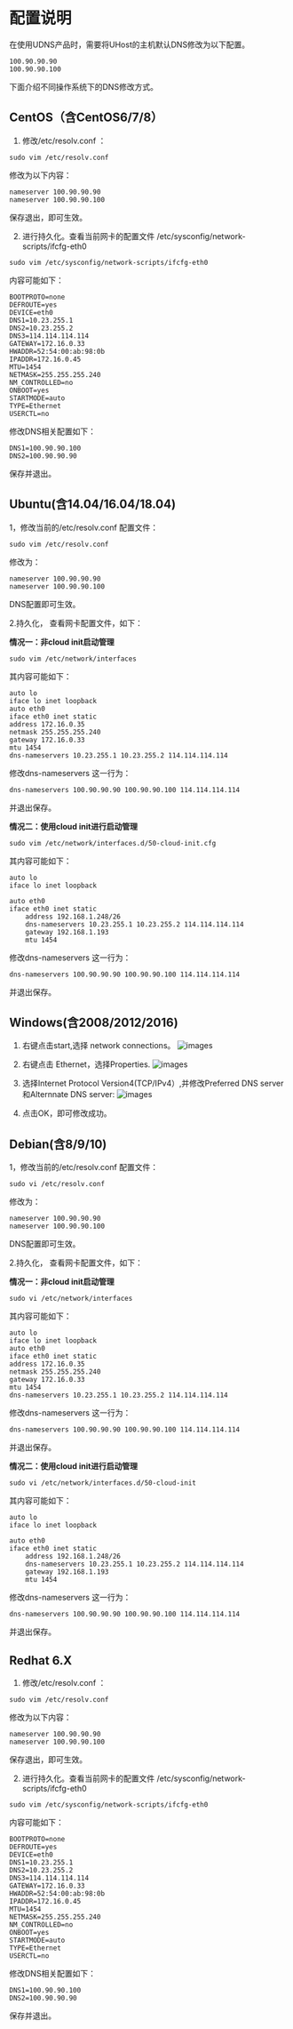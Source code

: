 
# 配置说明

在使用UDNS产品时，需要将UHost的主机默认DNS修改为以下配置。

```
100.90.90.90
100.90.90.100
```

下面介绍不同操作系统下的DNS修改方式。

## CentOS（含CentOS6/7/8）

1. 修改/etc/resolv.conf ：

```
sudo vim /etc/resolv.conf
```

修改为以下内容：

```
nameserver 100.90.90.90
nameserver 100.90.90.100
```

保存退出，即可生效。

2. 进行持久化。查看当前网卡的配置文件 /etc/sysconfig/network-scripts/ifcfg-eth0 

```
sudo vim /etc/sysconfig/network-scripts/ifcfg-eth0
```

内容可能如下：
```
BOOTPROTO=none
DEFROUTE=yes
DEVICE=eth0
DNS1=10.23.255.1
DNS2=10.23.255.2
DNS3=114.114.114.114
GATEWAY=172.16.0.33
HWADDR=52:54:00:ab:98:0b
IPADDR=172.16.0.45
MTU=1454
NETMASK=255.255.255.240
NM_CONTROLLED=no
ONBOOT=yes
STARTMODE=auto
TYPE=Ethernet
USERCTL=no
```

修改DNS相关配置如下：
```
DNS1=100.90.90.100
DNS2=100.90.90.90
```
保存并退出。

## Ubuntu(含14.04/16.04/18.04)

1，修改当前的/etc/resolv.conf 配置文件：
```
sudo vim /etc/resolv.conf
```
修改为：

```
nameserver 100.90.90.90
nameserver 100.90.90.100
```
DNS配置即可生效。

2.持久化， 查看网卡配置文件，如下：

**情况一：非cloud init启动管理**

```
sudo vim /etc/network/interfaces
```
其内容可能如下：

```
auto lo
iface lo inet loopback
auto eth0
iface eth0 inet static
address 172.16.0.35
netmask 255.255.255.240
gateway 172.16.0.33
mtu 1454
dns-nameservers 10.23.255.1 10.23.255.2 114.114.114.114
```
修改dns-nameservers 这一行为：

```
dns-nameservers 100.90.90.90 100.90.90.100 114.114.114.114
```
并退出保存。

**情况二：使用cloud init进行启动管理**

```
sudo vim /etc/network/interfaces.d/50-cloud-init.cfg
```

其内容可能如下：

```
auto lo
iface lo inet loopback

auto eth0
iface eth0 inet static
    address 192.168.1.248/26
    dns-nameservers 10.23.255.1 10.23.255.2 114.114.114.114
    gateway 192.168.1.193
    mtu 1454
```

修改dns-nameservers 这一行为：

```
dns-nameservers 100.90.90.90 100.90.90.100 114.114.114.114
```
并退出保存。


## Windows(含2008/2012/2016)

1. 右键点击start,选择 network connections。
![images](/images/windows1.png)

2. 右键点击 Ethernet，选择Properties.
![images](/images/windows2.png)

3. 选择Internet Protocol Version4(TCP/IPv4）,并修改Preferred DNS server和Alternnate DNS server:
![images](/images/windows3.png)

4. 点击OK，即可修改成功。

## Debian(含8/9/10)

1，修改当前的/etc/resolv.conf 配置文件：
```
sudo vi /etc/resolv.conf
```
修改为：

```
nameserver 100.90.90.90
nameserver 100.90.90.100
```
DNS配置即可生效。

2.持久化， 查看网卡配置文件，如下：

**情况一：非cloud init启动管理**
```
sudo vi /etc/network/interfaces
```
其内容可能如下：

```
auto lo
iface lo inet loopback
auto eth0
iface eth0 inet static
address 172.16.0.35
netmask 255.255.255.240
gateway 172.16.0.33
mtu 1454
dns-nameservers 10.23.255.1 10.23.255.2 114.114.114.114
```
修改dns-nameservers 这一行为：

```
dns-nameservers 100.90.90.90 100.90.90.100 114.114.114.114
```
并退出保存。

**情况二：使用cloud init进行启动管理**

```
sudo vi /etc/network/interfaces.d/50-cloud-init
```

其内容可能如下：

```
auto lo
iface lo inet loopback

auto eth0
iface eth0 inet static
    address 192.168.1.248/26
    dns-nameservers 10.23.255.1 10.23.255.2 114.114.114.114
    gateway 192.168.1.193
    mtu 1454
```

修改dns-nameservers 这一行为：

```
dns-nameservers 100.90.90.90 100.90.90.100 114.114.114.114
```
并退出保存。


## Redhat 6.X

1. 修改/etc/resolv.conf ：

```
sudo vim /etc/resolv.conf
```

修改为以下内容：

```
nameserver 100.90.90.90
nameserver 100.90.90.100
```

保存退出，即可生效。

2. 进行持久化。查看当前网卡的配置文件 /etc/sysconfig/network-scripts/ifcfg-eth0 

```
sudo vim /etc/sysconfig/network-scripts/ifcfg-eth0
```

内容可能如下：
```
BOOTPROTO=none
DEFROUTE=yes
DEVICE=eth0
DNS1=10.23.255.1
DNS2=10.23.255.2
DNS3=114.114.114.114
GATEWAY=172.16.0.33
HWADDR=52:54:00:ab:98:0b
IPADDR=172.16.0.45
MTU=1454
NETMASK=255.255.255.240
NM_CONTROLLED=no
ONBOOT=yes
STARTMODE=auto
TYPE=Ethernet
USERCTL=no
```

修改DNS相关配置如下：
```
DNS1=100.90.90.100
DNS2=100.90.90.90
```
保存并退出。
